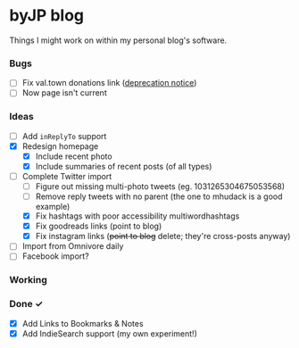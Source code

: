 # byJP blog

Things I might work on within my personal blog's software.

### Bugs

- [ ] Fix val.town donations link ([deprecation notice](https://docs.val.town/api/run/))
- [ ] Now page isn't current

### Ideas

- [ ] Add `inReplyTo` support
- [x] Redesign homepage
  - [x] Include recent photo
  - [x] Include summaries of recent posts (of all types)
- [ ] Complete Twitter import  
  - [ ] Figure out missing multi-photo tweets (eg. 1031265304675053568)  
  - [ ] Remove reply tweets with no parent (the one to mhudack is a good example)  
  - [x] Fix hashtags with poor accessibility multiwordhashtags  
  - [x] Fix goodreads links (point to blog)  
  - [x] Fix instagram links (~~point to blog~~ delete; they're cross-posts anyway)  
- [ ] Import from Omnivore daily  
- [ ] Facebook import?

### Working


### Done ✓

- [x] Add Links to Bookmarks & Notes  
- [x] Add IndieSearch support (my own experiment!)
